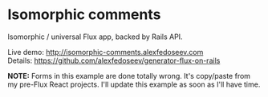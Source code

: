 # Isomorphic comments

Isomorphic / universal Flux app, backed by Rails API.

Live demo: http://isomorphic-comments.alexfedoseev.com  
Details: https://github.com/alexfedoseev/generator-flux-on-rails

**NOTE:** Forms in this example are done totally wrong. It's copy/paste from my pre-Flux React projects. I'll update this example as soon as I'll have time.
